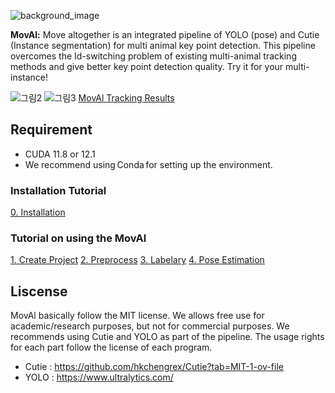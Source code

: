 ![background_image](https://github.com/user-attachments/assets/d3af7702-ae83-4f63-95d7-0907b87eeac7)

**MovAl:** Move altogether is an integrated pipeline of YOLO (pose) and Cutie (Instance segmentation) for multi animal key point detection. 
This pipeline overcomes the Id-switching problem of existing multi-animal tracking methods and give better key point detection quality. Try it for your multi-instance!

![그림2](https://github.com/user-attachments/assets/c5652ecb-3ee8-402a-8a71-4e1059db3ea8)
![그림3](https://github.com/user-attachments/assets/c4d4b78c-3bfe-4d05-8835-f48ba638381d)
[MovAl Tracking Results](https://github.com/coldlabkaist/MovAl/tutorial/Tracking_Result)

## Requirement
- CUDA 11.8 or 12.1
- We recommend using Conda for setting up the environment.

### Installation Tutorial
[0. Installation](https://github.com/coldlabkaist/MovAl/tutorial/1_Installation)

### Tutorial on using the MovAl
[1. Create Project](https://github.com/coldlabkaist/MovAl/tutorial/2_Create_Project)
[2. Preprocess](https://github.com/coldlabkaist/MovAl/tutorial/3_Preprocess)
[3. Labelary](https://github.com/coldlabkaist/MovAl/tutorial/4_Labelary)
[4. Pose Estimation](https://github.com/coldlabkaist/MovAl/tutorial/4_Pose_Estimation)

## Liscense
MovAl basically follow the MIT license. We allows free use for academic/research purposes, but not for commercial purposes.
We recommends using Cutie and YOLO as part of the pipeline. The usage rights for each part follow the license of each program. 
- Cutie : https://github.com/hkchengrex/Cutie?tab=MIT-1-ov-file
- YOLO : https://www.ultralytics.com/
